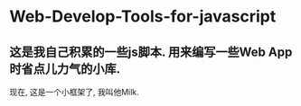 # Web-Develop-Tools-for-javascript
这是我自己积累的一些js脚本. 用来编写一些Web App时省点儿力气的小库.
------------------------------------------------------------------
现在, 这是一个小框架了, 我叫他Milk.
